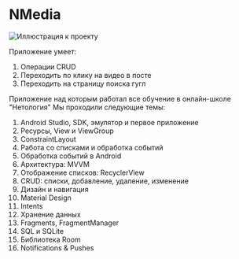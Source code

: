 # NMedia

![Иллюстрация к проекту](https://sun9-9.userapi.com/impg/LF3Gdqb7-AIwUNXiUF2fnOPsZAUdaz8ytLkiGQ/9lyq3ea1iRs.jpg?size=421x513&quality=96&sign=695c24983f07b87d87f23529ac8a4542&type=album)

Приложение умеет:
1. Операции CRUD
2. Переходить по клику на видео в посте
3. Переходить на страницу поиска гугл


Приложение над которым работал все обучение в онлайн-школе "Нетология"
Мы проходили следующие темы:

1. Android Studio, SDK, эмулятор и первое приложение
2. Ресурсы, View и ViewGroup
3. ConstraintLayout
4. Работа со списками и обработка событий
5. Обработка событий в Android
6. Архитектура: MVVM
7. Отображение списков: RecyclerView
8. CRUD: списки, добавление, удаление, изменение
9. Дизайн и навигация
10. Material Design
11. Intents
12. Хранение данных
13. Fragments, FragmentManager
14. SQL и SQLite
15. Библиотека Room
16. Notifications & Pushes
